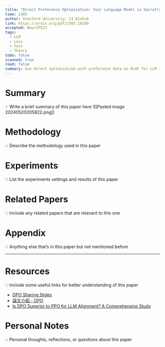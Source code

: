 ```yaml
---
title: "Direct Preference Optimization: Your Language Model is Secretly a Reward Model"
time: 2305
author: Stanford University; CZ Biohub
link: https://arxiv.org/pdf/2305.18290
accepted: NeurIPS23
tags:
  - LLM
  - Loss
  - Text
  - Theory
todo: false
scanned: true
read: false
summary: Use direct optimization with preference data on RLHF for LLM instead of using a reward model.
---
```

# Summary
💡 Write a brief summary of this paper here
![[Pasted image 20240520205822.png]]
# Methodology
💡 Describe the methodology used in this paper

# Experiments
💡 List the experiments settings and results of this paper

# Related Papers
💡 Include any related papers that are relevant to this one

# Appendix
💡 Anything else that’s in this paper but not mentioned before

---
# Resources
💡 Include some useful links for better understanding of this paper
- [DPO Sharing Slides](https://docs.google.com/presentation/d/1LuOkbz_82AAX8sLrKGq2EMCL_ZB8pIkjWrMdLnH6uho/edit#slide=id.g2dad079529e_0_92)
- [論文介紹 - DPO](https://datasciocean.tech/paper-intro/direct-preference-optimization)
- [Is DPO Superior to PPO for LLM Alignment? A Comprehensive Study](https://arxiv.org/pdf/2404.10719)
# Personal Notes
💡 Personal thoughts, reflections, or questions about this paper